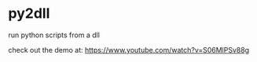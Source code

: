 # py2dll
run python scripts from a dll

check out the demo at: https://www.youtube.com/watch?v=S06MlPSv88g
